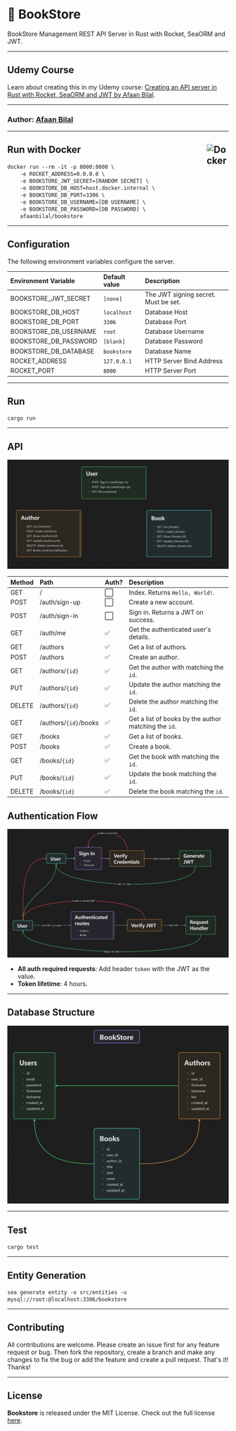 📕 BookStore
============

BookStore Management REST API Server in Rust with Rocket, SeaORM and JWT.

---

## Udemy Course
Learn about creating this in my Udemy course: [Creating an API server in Rust with Rocket, SeaORM and JWT by Afaan Bilal](https://www.udemy.com/course/rest-api-server-rust-rocket-seaorm-jwt/?referralCode=0A41F1674B329B330B9F).

---

### **Author**: [Afaan Bilal](https://afaan.dev)

---

## Run with Docker <img src="https://cdn.jsdelivr.net/gh/devicons/devicon/icons/docker/docker-original.svg" alt="Docker" title="Docker" width="50px" style="float:right" />

````
docker run --rm -it -p 8000:8000 \
    -e ROCKET_ADDRESS=0.0.0.0 \
    -e BOOKSTORE_JWT_SECRET=[RANDOM SECRET] \
    -e BOOKSTORE_DB_HOST=host.docker.internal \
    -e BOOKSTORE_DB_PORT=3306 \
    -e BOOKSTORE_DB_USERNAME=[DB USERNAME] \
    -e BOOKSTORE_DB_PASSWORD=[DB PASSWORD] \
    afaanbilal/bookstore
````

---

## Configuration
The following environment variables configure the server.

| Environment Variable  | Default value | Description                          |
| :-------------------- | :------------ | :----------------------------------- |
| BOOKSTORE_JWT_SECRET  | `[none]`      | The JWT signing secret. Must be set. |
| BOOKSTORE_DB_HOST     | `localhost`   | Database Host                        |
| BOOKSTORE_DB_PORT     | `3306`        | Database Port                        |
| BOOKSTORE_DB_USERNAME | `root`        | Database Username                    |
| BOOKSTORE_DB_PASSWORD | `[blank]`     | Database Password                    |
| BOOKSTORE_DB_DATABASE | `bookstore`   | Database Name                        |
| ROCKET_ADDRESS        | `127.0.0.1`   | HTTP Server Bind Address             |
| ROCKET_PORT           | `8000`        | HTTP Server Port                     |

---
## Run
````
cargo run
````
---

## API

![API](./assets/api.png)

| Method | Path                  | Auth? | Description                                          |
| :----- | :-------------------- | :---- | :--------------------------------------------------- |
| GET    | /                     | ⬜     | Index. Returns `Hello, World!`.                      |
| POST   | /auth/sign-up         | ⬜     | Create a new account.                                |
| POST   | /auth/sign-in         | ⬜     | Sign in. Returns a JWT on success.                   |
| GET    | /auth/me              | ✅     | Get the authenticated user's details.                |
| GET    | /authors              | ✅     | Get a list of authors.                               |
| POST   | /authors              | ✅     | Create an author.                                    |
| GET    | /authors/`{id}`       | ✅     | Get the author with matching the `id`.               |
| PUT    | /authors/`{id}`       | ✅     | Update the author matching the `id`.                 |
| DELETE | /authors/`{id}`       | ✅     | Delete the author matching the `id`.                 |
| GET    | /authors/`{id}`/books | ✅     | Get a list of books by the author matching the `id`. |
| GET    | /books                | ✅     | Get a list of books.                                 |
| POST   | /books                | ✅     | Create a book.                                       |
| GET    | /books/`{id}`         | ✅     | Get the book with matching the `id`.                 |
| PUT    | /books/`{id}`         | ✅     | Update the book matching the `id`.                   |
| DELETE | /books/`{id}`         | ✅     | Delete the book matching the `id`.                   |

## Authentication Flow

![Authentication Flow](./assets/authentication_flow.png)

- **All auth required requests**: Add header `token` with the JWT as the value.
- **Token lifetime**: 4 hours.


---

## Database Structure

![Database Structure](./assets/db.png)

---

## Test
````
cargo test
````

---

## Entity Generation
````
sea generate entity -o src/entities -u mysql://root:@localhost:3306/bookstore
````

---

## Contributing
All contributions are welcome. Please create an issue first for any feature request
or bug. Then fork the repository, create a branch and make any changes to fix the bug
or add the feature and create a pull request. That's it!
Thanks!

---

## License
**Bookstore** is released under the MIT License.
Check out the full license [here](LICENSE).
